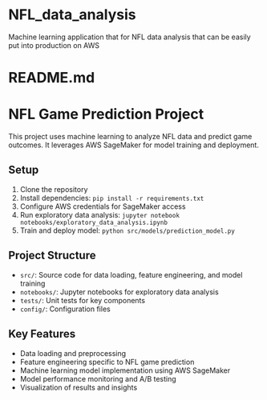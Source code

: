 # NFL_data_analysis
 Machine learning application that for NFL data analysis that can be easily put into production on AWS

 # README.md
# NFL Game Prediction Project

This project uses machine learning to analyze NFL data and predict game outcomes. It leverages AWS SageMaker for model training and deployment.

## Setup

1. Clone the repository
2. Install dependencies: `pip install -r requirements.txt`
3. Configure AWS credentials for SageMaker access
4. Run exploratory data analysis: `jupyter notebook notebooks/exploratory_data_analysis.ipynb`
5. Train and deploy model: `python src/models/prediction_model.py`

## Project Structure

- `src/`: Source code for data loading, feature engineering, and model training
- `notebooks/`: Jupyter notebooks for exploratory data analysis
- `tests/`: Unit tests for key components
- `config/`: Configuration files

## Key Features

- Data loading and preprocessing
- Feature engineering specific to NFL game prediction
- Machine learning model implementation using AWS SageMaker
- Model performance monitoring and A/B testing
- Visualization of results and insights


